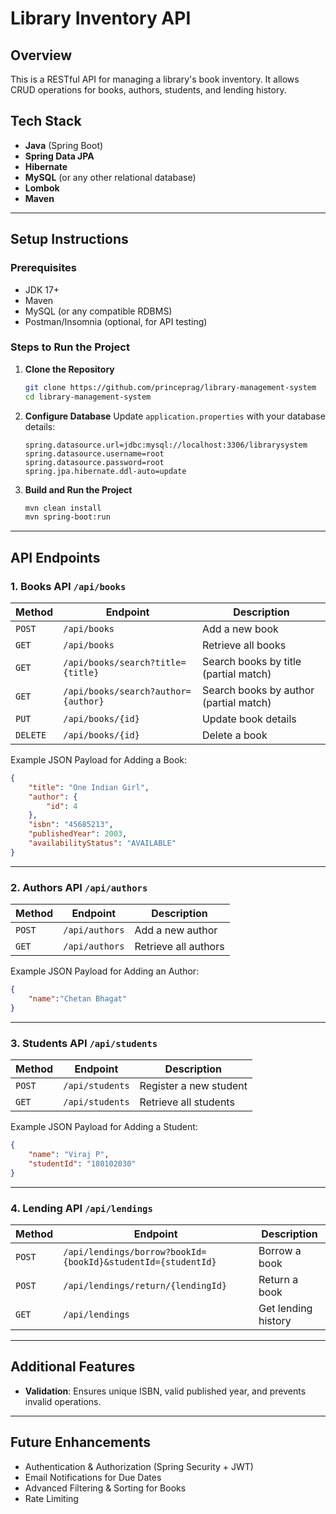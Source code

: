 # Library Inventory API

## Overview
This is a RESTful API for managing a library's book inventory. It allows CRUD operations for books, authors, students, and lending history.

## Tech Stack
- **Java** (Spring Boot)
- **Spring Data JPA**
- **Hibernate**
- **MySQL** (or any other relational database)
- **Lombok**
- **Maven**

---

## Setup Instructions

### Prerequisites
- JDK 17+
- Maven
- MySQL (or any compatible RDBMS)
- Postman/Insomnia (optional, for API testing)

### Steps to Run the Project

1. **Clone the Repository**
   ```sh
   git clone https://github.com/princeprag/library-management-system
   cd library-management-system
   ```

2. **Configure Database**
   Update `application.properties` with your database details:
   ```properties
   spring.datasource.url=jdbc:mysql://localhost:3306/librarysystem
   spring.datasource.username=root
   spring.datasource.password=root
   spring.jpa.hibernate.ddl-auto=update
   ```

3. **Build and Run the Project**
   ```sh
   mvn clean install
   mvn spring-boot:run
   ```

---

## API Endpoints

### **1. Books API** `/api/books`

| Method | Endpoint            | Description |
|--------|---------------------|-------------|
| `POST` | `/api/books`        | Add a new book |
| `GET`  | `/api/books`        | Retrieve all books |
| `GET`  | `/api/books/search?title={title}` | Search books by title (partial match) |
| `GET`  | `/api/books/search?author={author}` | Search books by author (partial match) |
| `PUT`  | `/api/books/{id}` | Update book details |
| `DELETE` | `/api/books/{id}` | Delete a book |

Example JSON Payload for Adding a Book:
```json
{
    "title": "One Indian Girl",
    "author": {
        "id": 4
    },
    "isbn": "45685213",
    "publishedYear": 2003,
    "availabilityStatus": "AVAILABLE"
}
```

---

### **2. Authors API** `/api/authors`

| Method | Endpoint        | Description |
|--------|----------------|-------------|
| `POST` | `/api/authors` | Add a new author |
| `GET`  | `/api/authors` | Retrieve all authors |

Example JSON Payload for Adding an Author:
```json
{
    "name":"Chetan Bhagat"
}
```

---

### **3. Students API** `/api/students`

| Method | Endpoint        | Description |
|--------|----------------|-------------|
| `POST` | `/api/students` | Register a new student |
| `GET`  | `/api/students` | Retrieve all students |

Example JSON Payload for Adding a Student:
```json
{
    "name": "Viraj P",
    "studentId": "180102030"
}
```

---

### **4. Lending API** `/api/lendings`

| Method  | Endpoint              | Description |
|---------|-----------------------|-------------|
| `POST`  | `/api/lendings/borrow?bookId={bookId}&studentId={studentId}` | Borrow a book |
| `POST`  | `/api/lendings/return/{lendingId}` | Return a book |
| `GET`   | `/api/lendings` | Get lending history |

---

## Additional Features
- **Validation**: Ensures unique ISBN, valid published year, and prevents invalid operations.

---

## Future Enhancements
- Authentication & Authorization (Spring Security + JWT)
- Email Notifications for Due Dates
- Advanced Filtering & Sorting for Books
- Rate Limiting
